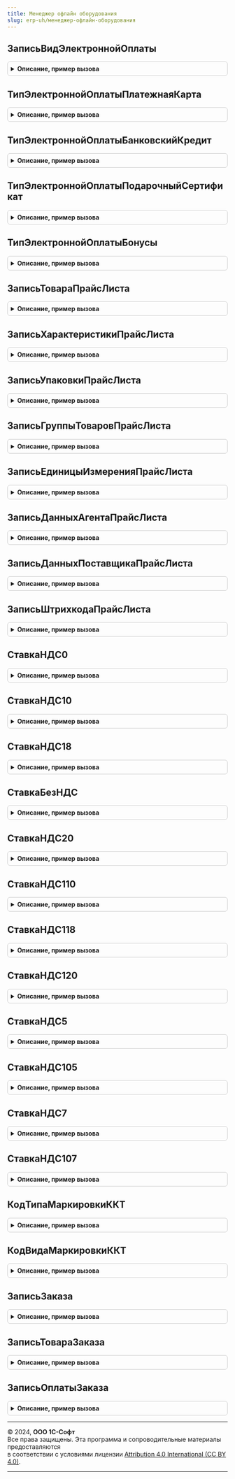 ```yaml
---
title: Менеджер офлайн оборудования
slug: erp-uh/менеджер-офлайн-оборудования
---
```



## ЗаписьВидЭлектроннойОплаты
<details style="margin: 1em 0; padding: 0.5em; border: 1px solid #ccc; border-radius: 6px;">

<summary style="font-weight: bold; cursor: pointer;">Описание, пример вызова</summary>

```bsl

// Пустая структура для заполнения параметра "ВидыЭлектроннойОплаты" выгружаемых на ККМ настроек,
// настройки заполняются в МенеджерОфлайнОборудованияПереопределяемый.ПриВыгрузкеНастроек.
//
// Возвращаемое значение:
// 	Структура - Описание:
//   * УникальныйИдентификатор - УникальныйИдентификатор - .
//   * ТипЭлектроннойОплаты - Число - .
//   * Наименование - Строка - .
//   * Код - Число - .
//
Функция ЗаписьВидЭлектроннойОплаты() Экспорт
```

Пример вызова
```bsl
Результат = МенеджерОфлайнОборудования.ЗаписьВидЭлектроннойОплаты() 
```
</details>

## ТипЭлектроннойОплатыПлатежнаяКарта
<details style="margin: 1em 0; padding: 0.5em; border: 1px solid #ccc; border-radius: 6px;">

<summary style="font-weight: bold; cursor: pointer;">Описание, пример вызова</summary>

```bsl

// Константа для заполнения поля ТипЭлектроннойОплаты структуры ЗаписьВидЭлектроннойОплаты()
//
// Возвращаемое значение:
//  Число
Функция ТипЭлектроннойОплатыПлатежнаяКарта() Экспорт
```

Пример вызова
```bsl
Результат = МенеджерОфлайнОборудования.ТипЭлектроннойОплатыПлатежнаяКарта() 
```
</details>

## ТипЭлектроннойОплатыБанковскийКредит
<details style="margin: 1em 0; padding: 0.5em; border: 1px solid #ccc; border-radius: 6px;">

<summary style="font-weight: bold; cursor: pointer;">Описание, пример вызова</summary>

```bsl

// Константа для заполнения поля ТипЭлектроннойОплаты структуры ЗаписьВидЭлектроннойОплаты()
//
// Возвращаемое значение:
//  Число
Функция ТипЭлектроннойОплатыБанковскийКредит() Экспорт
```

Пример вызова
```bsl
Результат = МенеджерОфлайнОборудования.ТипЭлектроннойОплатыБанковскийКредит() 
```
</details>

## ТипЭлектроннойОплатыПодарочныйСертификат
<details style="margin: 1em 0; padding: 0.5em; border: 1px solid #ccc; border-radius: 6px;">

<summary style="font-weight: bold; cursor: pointer;">Описание, пример вызова</summary>

```bsl

// Константа для заполнения поля ТипЭлектроннойОплаты структуры ЗаписьВидЭлектроннойОплаты()
//
// Возвращаемое значение:
//  Число
Функция ТипЭлектроннойОплатыПодарочныйСертификат() Экспорт
```

Пример вызова
```bsl
Результат = МенеджерОфлайнОборудования.ТипЭлектроннойОплатыПодарочныйСертификат() 
```
</details>

## ТипЭлектроннойОплатыБонусы
<details style="margin: 1em 0; padding: 0.5em; border: 1px solid #ccc; border-radius: 6px;">

<summary style="font-weight: bold; cursor: pointer;">Описание, пример вызова</summary>

```bsl

// Константа для заполнения поля ТипЭлектроннойОплаты структуры ЗаписьВидЭлектроннойОплаты()
//
// Возвращаемое значение:
//  Число
Функция ТипЭлектроннойОплатыБонусы() Экспорт
```

Пример вызова
```bsl
Результат = МенеджерОфлайнОборудования.ТипЭлектроннойОплатыБонусы() 
```
</details>

## ЗаписьТовараПрайсЛиста
<details style="margin: 1em 0; padding: 0.5em; border: 1px solid #ccc; border-radius: 6px;">

<summary style="font-weight: bold; cursor: pointer;">Описание, пример вызова</summary>

```bsl

// Пустая структура для заполнения массива Товары прайс-листа выгружаемого на оборудование,
// прайс-лист заполняется в МенеджерОфлайнОборудованияПереопределяемый.ПриВыгрузкеПрайсЛиста.
//
// Возвращаемое значение:
//  Структура:
//   * Наименование - Строка - .
//   * Описание - Строка - .
//   * Характеристики - Массив из см. ЗаписьХарактеристикиПрайсЛиста
//   * Упаковки - Массив из см. ЗаписьУпаковкиПрайсЛиста
//
Функция ЗаписьТовараПрайсЛиста() Экспорт
```

Пример вызова
```bsl
Результат = МенеджерОфлайнОборудования.ЗаписьТовараПрайсЛиста() 
```
</details>

## ЗаписьХарактеристикиПрайсЛиста
<details style="margin: 1em 0; padding: 0.5em; border: 1px solid #ccc; border-radius: 6px;">

<summary style="font-weight: bold; cursor: pointer;">Описание, пример вызова</summary>

```bsl

// Пустая структура для заполнения массива Характеристики прайс-листа выгружаемого на оборудование,
// прайс-лист заполняется в МенеджерОфлайнОборудованияПереопределяемый.ПриВыгрузкеПрайсЛиста.
//
// Возвращаемое значение:
//  Структура:
//   * Наименование - Строка - .
//   * Упаковки - Массив из см. ЗаписьУпаковкиПрайсЛиста
//
Функция ЗаписьХарактеристикиПрайсЛиста() Экспорт
```

Пример вызова
```bsl
Результат = МенеджерОфлайнОборудования.ЗаписьХарактеристикиПрайсЛиста() 
```
</details>

## ЗаписьУпаковкиПрайсЛиста
<details style="margin: 1em 0; padding: 0.5em; border: 1px solid #ccc; border-radius: 6px;">

<summary style="font-weight: bold; cursor: pointer;">Описание, пример вызова</summary>

```bsl

// Пустая структура для заполнения массива Упаковки прайс-листа выгружаемого на оборудование,
// прайс-лист заполняется в МенеджерОфлайнОборудованияПереопределяемый.ПриВыгрузкеПрайсЛиста.
//
// Возвращаемое значение:
// 	Структура:
//   * Наименование - Строка - .
//
Функция ЗаписьУпаковкиПрайсЛиста() Экспорт
```

Пример вызова
```bsl
Результат = МенеджерОфлайнОборудования.ЗаписьУпаковкиПрайсЛиста() 
```
</details>

## ЗаписьГруппыТоваровПрайсЛиста
<details style="margin: 1em 0; padding: 0.5em; border: 1px solid #ccc; border-radius: 6px;">

<summary style="font-weight: bold; cursor: pointer;">Описание, пример вызова</summary>

```bsl

// Пустая структура для заполнения массива ГруппыТоваров прайс-листа выгружаемого на оборудование,
// прайс-лист заполняется в МенеджерОфлайнОборудованияПереопределяемый.ПриВыгрузкеПрайсЛиста.
//
// Возвращаемое значение:
// 	Структура - Описание:
//   * УникальныйИдентификаторГруппы - УникальныйИдентификатор - .
//   * КодГруппы - Число - .
//   * УникальныйИдентификатор - УникальныйИдентификатор - .
//   * Наименование - Строка - .
//   * Код - Число - .
//
Функция ЗаписьГруппыТоваровПрайсЛиста() Экспорт
```

Пример вызова
```bsl
Результат = МенеджерОфлайнОборудования.ЗаписьГруппыТоваровПрайсЛиста() 
```
</details>

## ЗаписьЕдиницыИзмеренияПрайсЛиста
<details style="margin: 1em 0; padding: 0.5em; border: 1px solid #ccc; border-radius: 6px;">

<summary style="font-weight: bold; cursor: pointer;">Описание, пример вызова</summary>

```bsl

// Пустая структура для заполнения массива ЕдиницыИзмерения прайс-листа выгружаемого на оборудование,
// прайс-лист заполняется в МенеджерОфлайнОборудованияПереопределяемый.ПриВыгрузкеПрайсЛиста.
//
// Возвращаемое значение:
// 	Структура - Описание:
//   * Код - Строка
//   * Наименование - Строка - .
//   * УникальныйИдентификатор - УникальныйИдентификатор -
//   * КодОКЕИ - Строка
Функция ЗаписьЕдиницыИзмеренияПрайсЛиста() Экспорт
```

Пример вызова
```bsl
Результат = МенеджерОфлайнОборудования.ЗаписьЕдиницыИзмеренияПрайсЛиста() 
```
</details>

## ЗаписьДанныхАгентаПрайсЛиста
<details style="margin: 1em 0; padding: 0.5em; border: 1px solid #ccc; border-radius: 6px;">

<summary style="font-weight: bold; cursor: pointer;">Описание, пример вызова</summary>

```bsl

// Пустая структура для заполнения массива ДанныеАгентов прайс-листа выгружаемого на оборудование,
// прайс-лист заполняется в МенеджерОфлайнОборудованияПереопределяемый.ПриВыгрузкеПрайсЛиста.
//
// Возвращаемое значение:
//  Структура.
//
Функция ЗаписьДанныхАгентаПрайсЛиста() Экспорт
```

Пример вызова
```bsl
Результат = МенеджерОфлайнОборудования.ЗаписьДанныхАгентаПрайсЛиста() 
```
</details>

## ЗаписьДанныхПоставщикаПрайсЛиста
<details style="margin: 1em 0; padding: 0.5em; border: 1px solid #ccc; border-radius: 6px;">

<summary style="font-weight: bold; cursor: pointer;">Описание, пример вызова</summary>

```bsl

// Пустая структура для заполнения массива ДанныеПоставщиков прайс-листа выгружаемого на оборудование,
// прайс-лист заполняется в МенеджерОфлайнОборудованияПереопределяемый.ПриВыгрузкеПрайсЛиста.
//
// Возвращаемое значение:
// 	Структура.
//
Функция ЗаписьДанныхПоставщикаПрайсЛиста() Экспорт
```

Пример вызова
```bsl
Результат = МенеджерОфлайнОборудования.ЗаписьДанныхПоставщикаПрайсЛиста() 
```
</details>

## ЗаписьШтрихкодаПрайсЛиста
<details style="margin: 1em 0; padding: 0.5em; border: 1px solid #ccc; border-radius: 6px;">

<summary style="font-weight: bold; cursor: pointer;">Описание, пример вызова</summary>

```bsl

// Пустая структура для заполнения массива Штрихкоды товара прайс-листа выгружаемого на оборудование,
// прайс-лист заполняется в МенеджерОфлайнОборудованияПереопределяемый.ПриВыгрузкеПрайсЛиста.
//
// Возвращаемое значение:
// 	Структура.
//
Функция ЗаписьШтрихкодаПрайсЛиста() Экспорт
```

Пример вызова
```bsl
Результат = МенеджерОфлайнОборудования.ЗаписьШтрихкодаПрайсЛиста() 
```
</details>

## СтавкаНДС0
<details style="margin: 1em 0; padding: 0.5em; border: 1px solid #ccc; border-radius: 6px;">

<summary style="font-weight: bold; cursor: pointer;">Описание, пример вызова</summary>

```bsl

// константы

// Возвращает значение ставки НДС 0
//
// Возвращаемое значение:
// 	Строка.
//
Функция СтавкаНДС0() Экспорт
```

Пример вызова
```bsl
Результат = МенеджерОфлайнОборудования.СтавкаНДС0() 
```
</details>

## СтавкаНДС10
<details style="margin: 1em 0; padding: 0.5em; border: 1px solid #ccc; border-radius: 6px;">

<summary style="font-weight: bold; cursor: pointer;">Описание, пример вызова</summary>

```bsl

// Возвращает значение ставки НДС 10
//
// Возвращаемое значение:
// 	Строка.
//
Функция СтавкаНДС10() Экспорт
```

Пример вызова
```bsl
Результат = МенеджерОфлайнОборудования.СтавкаНДС10() 
```
</details>

## СтавкаНДС18
<details style="margin: 1em 0; padding: 0.5em; border: 1px solid #ccc; border-radius: 6px;">

<summary style="font-weight: bold; cursor: pointer;">Описание, пример вызова</summary>

```bsl

// Возвращает значение ставки НДС 18
//
// Возвращаемое значение:
// 	Строка.
//
Функция СтавкаНДС18() Экспорт
```

Пример вызова
```bsl
Результат = МенеджерОфлайнОборудования.СтавкаНДС18() 
```
</details>

## СтавкаБезНДС
<details style="margin: 1em 0; padding: 0.5em; border: 1px solid #ccc; border-radius: 6px;">

<summary style="font-weight: bold; cursor: pointer;">Описание, пример вызова</summary>

```bsl

// Возвращает значение ставки БЕЗ НДС
//
// Возвращаемое значение:
// 	Строка.
//
Функция СтавкаБезНДС() Экспорт
```

Пример вызова
```bsl
Результат = МенеджерОфлайнОборудования.СтавкаБезНДС() 
```
</details>

## СтавкаНДС20
<details style="margin: 1em 0; padding: 0.5em; border: 1px solid #ccc; border-radius: 6px;">

<summary style="font-weight: bold; cursor: pointer;">Описание, пример вызова</summary>

```bsl

// Возвращает значение ставки 20
//
// Возвращаемое значение:
// 	Строка.
//
Функция СтавкаНДС20() Экспорт
```

Пример вызова
```bsl
Результат = МенеджерОфлайнОборудования.СтавкаНДС20() 
```
</details>

## СтавкаНДС110
<details style="margin: 1em 0; padding: 0.5em; border: 1px solid #ccc; border-radius: 6px;">

<summary style="font-weight: bold; cursor: pointer;">Описание, пример вызова</summary>

```bsl

// Возвращает значение ставки 10/110
//
// Возвращаемое значение:
// 	Строка.
//
Функция СтавкаНДС110() Экспорт
```

Пример вызова
```bsl
Результат = МенеджерОфлайнОборудования.СтавкаНДС110() 
```
</details>

## СтавкаНДС118
<details style="margin: 1em 0; padding: 0.5em; border: 1px solid #ccc; border-radius: 6px;">

<summary style="font-weight: bold; cursor: pointer;">Описание, пример вызова</summary>

```bsl

// Возвращает значение ставки 18/118
//
// Возвращаемое значение:
// 	Строка.
//
Функция СтавкаНДС118() Экспорт
```

Пример вызова
```bsl
Результат = МенеджерОфлайнОборудования.СтавкаНДС118() 
```
</details>

## СтавкаНДС120
<details style="margin: 1em 0; padding: 0.5em; border: 1px solid #ccc; border-radius: 6px;">

<summary style="font-weight: bold; cursor: pointer;">Описание, пример вызова</summary>

```bsl

// Возвращает значение ставки 20/120
//
// Возвращаемое значение:
// 	Строка.
//
Функция СтавкаНДС120() Экспорт
```

Пример вызова
```bsl
Результат = МенеджерОфлайнОборудования.СтавкаНДС120() 
```
</details>

## СтавкаНДС5
<details style="margin: 1em 0; padding: 0.5em; border: 1px solid #ccc; border-radius: 6px;">

<summary style="font-weight: bold; cursor: pointer;">Описание, пример вызова</summary>

```bsl

// Возвращает значение ставки 5
//
// Возвращаемое значение:
// 	Строка.
//
Функция СтавкаНДС5() Экспорт
```

Пример вызова
```bsl
Результат = МенеджерОфлайнОборудования.СтавкаНДС5() 
```
</details>

## СтавкаНДС105
<details style="margin: 1em 0; padding: 0.5em; border: 1px solid #ccc; border-radius: 6px;">

<summary style="font-weight: bold; cursor: pointer;">Описание, пример вызова</summary>

```bsl

// Возвращает значение ставки 5/105
//
// Возвращаемое значение:
// 	Строка.
//
Функция СтавкаНДС105() Экспорт
```

Пример вызова
```bsl
Результат = МенеджерОфлайнОборудования.СтавкаНДС105() 
```
</details>

## СтавкаНДС7
<details style="margin: 1em 0; padding: 0.5em; border: 1px solid #ccc; border-radius: 6px;">

<summary style="font-weight: bold; cursor: pointer;">Описание, пример вызова</summary>

```bsl

// Возвращает значение ставки 7
//
// Возвращаемое значение:
// 	Строка.
//
Функция СтавкаНДС7() Экспорт
```

Пример вызова
```bsl
Результат = МенеджерОфлайнОборудования.СтавкаНДС7() 
```
</details>

## СтавкаНДС107
<details style="margin: 1em 0; padding: 0.5em; border: 1px solid #ccc; border-radius: 6px;">

<summary style="font-weight: bold; cursor: pointer;">Описание, пример вызова</summary>

```bsl

// Возвращает значение ставки 7/107
//
// Возвращаемое значение:
// 	Строка.
//
Функция СтавкаНДС107() Экспорт
```

Пример вызова
```bsl
Результат = МенеджерОфлайнОборудования.СтавкаНДС107() 
```
</details>

## КодТипаМаркировкиККТ
<details style="margin: 1em 0; padding: 0.5em; border: 1px solid #ccc; border-radius: 6px;">

<summary style="font-weight: bold; cursor: pointer;">Описание, пример вызова</summary>

```bsl

// Получить код типа маркировки ККТ по коду.
//
// Параметры:
//  ТипМаркировкиККТ - ПеречислениеСсылка.ТипыМаркировкиККТ
//
// Возвращаемое значение:
// 	Соответствие.
//
Функция КодТипаМаркировкиККТ(ТипМаркировкиККТ) Экспорт
```

Пример вызова
```bsl
Результат = МенеджерОфлайнОборудования.КодТипаМаркировкиККТ(ТипМаркировкиККТ) 
```
</details>

## КодВидаМаркировкиККТ
<details style="margin: 1em 0; padding: 0.5em; border: 1px solid #ccc; border-radius: 6px;">

<summary style="font-weight: bold; cursor: pointer;">Описание, пример вызова</summary>

```bsl

// Получить код вида маркировки ККТ по коду.
//
// Параметры:
//  ТипМаркировкиККТ - ПеречислениеСсылка.ВидыМаркированнойПродукцииБПО
//
// Возвращаемое значение:
// 	Соответствие.
//
Функция КодВидаМаркировкиККТ(ТипМаркировкиККТ) Экспорт
```

Пример вызова
```bsl
Результат = МенеджерОфлайнОборудования.КодВидаМаркировкиККТ(ТипМаркировкиККТ) 
```
</details>

## ЗаписьЗаказа
<details style="margin: 1em 0; padding: 0.5em; border: 1px solid #ccc; border-radius: 6px;">

<summary style="font-weight: bold; cursor: pointer;">Описание, пример вызова</summary>

```bsl

// Пустая структура для заполнения списка заказов, выгружаемых на оборудование,
// заказы заполняется в МенеджерОфлайнОборудованияПереопределяемый.ПриВыгрузкеЗаказов.
//
//
// Возвращаемое значение:
// 	Структура.
//
Функция ЗаписьЗаказа() Экспорт
```

Пример вызова
```bsl
Результат = МенеджерОфлайнОборудования.ЗаписьЗаказа() 
```
</details>

## ЗаписьТовараЗаказа
<details style="margin: 1em 0; padding: 0.5em; border: 1px solid #ccc; border-radius: 6px;">

<summary style="font-weight: bold; cursor: pointer;">Описание, пример вызова</summary>

```bsl

// Пустая структура для заполнения массива Товары заказа выгружаемого на оборудование,
// заказы заполняется в МенеджерОфлайнОборудованияПереопределяемый.ПриВыгрузкеЗаказов.
//
// Возвращаемое значение:
// 	Структура.
//
Функция ЗаписьТовараЗаказа() Экспорт
```

Пример вызова
```bsl
Результат = МенеджерОфлайнОборудования.ЗаписьТовараЗаказа() 
```
</details>

## ЗаписьОплатыЗаказа
<details style="margin: 1em 0; padding: 0.5em; border: 1px solid #ccc; border-radius: 6px;">

<summary style="font-weight: bold; cursor: pointer;">Описание, пример вызова</summary>

```bsl

// Пустая структура для заполнения массива Оплаты заказа выгружаемого на оборудование,
// заказы заполняется в МенеджерОфлайнОборудованияПереопределяемый.ПриВыгрузкеЗаказов.
//
// Возвращаемое значение:
// 	Структура.
//
Функция ЗаписьОплатыЗаказа() Экспорт
```

Пример вызова
```bsl
Результат = МенеджерОфлайнОборудования.ЗаписьОплатыЗаказа() 
```
</details>

---

© 2024, **ООО 1С-Софт**  
Все права защищены. Эта программа и сопроводительные материалы предоставляются  
в соответствии с условиями лицензии [Attribution 4.0 International (CC BY 4.0)](https://creativecommons.org/licenses/by/4.0/legalcode).

---
